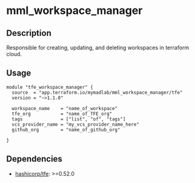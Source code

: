 # mml_workspace_manager

## Description

Responsible for creating, updating, and deleting workspaces in terraform cloud.

## Usage

```HCL
module "tfe_workspace_manager" {
  source  = "app.terraform.io/mymadlab/mml_workspace_manager/tfe"
  version = "~>1.1.0"

  workspace_name    = "name_of_workspace"
  tfe_org           = "name_of_TFE_org"
  tags              = ["list", "of", "tags"]
  vcs_provider_name = "my_vcs_provider_name_here"
  github_org        = "name_of_github_org"

}
```

## Dependencies

- [hashicorp/tfe](https://registry.terraform.io/providers/hashicorp/tfe/latest): >=0.52.0
